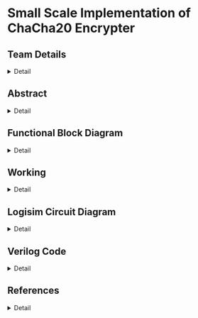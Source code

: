 # Small Scale Implementation of ChaCha20 Encrypter

<!-- First Section -->

## Team Details

<details>
  <summary>Detail</summary>

> Semester: 3rd Sem B. Tech. CSE

> Section: S1

> Team ID: 19

> Member-1: Akhil Sakthieswaran, 231CS108, akhilsakthieswaran.231cs108@nitk.edu.in

> Member-2: Raunil Singh, 231CS148, raunilsingh.231cs148@nitk.edu.in

> Member-3: Sanjay S Bhat, 231CS153, sanjay.231cs153@nitk.edu.in

</details>

<!-- Second Section -->

## Abstract

<details>
  <summary>Detail</summary>
  
  > 
Implementing ChaCha20 on a small-scale hardware system offers an efficient and secure solution for resource-constrained devices like IoT and embedded systems. Its lightweight design ensures low power consumption and high performance without specialized hardware, whileproviding robust encryption, making it ideal for real-time data protection in energy-sensitive applications.<p>

The problem statement we are dealing with in our project is developing a hardware circuit implementation of the ChaCha20 encryption algorithm to enhance throughput, reduce latency, and minimize power consumption. Our design is planned to enable efficient processing for secure communications in embedded systems, addressing limitations found in software implementations while ensuring adaptability for various applications and maintaining high security standards.<p>

The main features of our project include removing the very drawbacks in the implementation of the chacha20 algorithm without using circuits. High latency in software can hinder real-time applications,which can be dealt with using circuits,as hardware circuits can reduce processing time through dedicated data paths and pipelining. Software often consumes more power due to CPU overhead.On the other hand,circuits can be designed for low power operation, ideal for battery-operated devices.Another major pro of using hardware circuits to implement the chacha20 algorithm is that hardware circuits can mitigate certain side-channel attacks through physical design features, enhancing overall security.Finally, software may require significant RAM and CPU resources. Circuits can use smaller, dedicated memory and logic components for efficiency,leading to significant optimization of the implementation

</details>

## Functional Block Diagram

<details>
  <summary>Detail</summary>

> ![image](Block_Diagram/Block-Diagram.png)

</details>

<!-- Third Section -->

## Working

<details>
  <summary>Detail</summary>

> Explain how your model works with the help of a functional table (compulsory) followed by the flowchart.

</details>

<!-- Fourth Section -->

## Logisim Circuit Diagram

<details>
  <summary>Detail</summary>

>

### Instructions:

```
Step 1:
Set initial counter value, 8-bit key and nonce.

Step 2:
Set lock to 1 to lock the initial counter value and then set it back to 0.

Step 3:
To give inputs, use the switches for 0 and 1 respectivetly. For example, to give input 1, set '1 switch' to 1, read the output bit and then set it back to 0. Continue the same process for all the input bits.

Step 4:
To reset the circuit the lock can simply be turned to 1 and then set to 0.
```

### Overall Circuit:

![image](Snapshots/Logisim_Circuit_Components/main.png)

### Key Stream Generator:

![image](Snapshots/Logisim_Circuit_Components/key_stream_generator.png)

### Bit Selector:

![image](Snapshots/Logisim_Circuit_Components/bit_selector.png)

### Decoder:

![image](Snapshots/Logisim_Circuit_Components/decoder.png)

### Quarter Round Generator:

![image](Snapshots/Logisim_Circuit_Components/quarter_round_generator.png)

### 2-bit Counter:

![image](Snapshots/Logisim_Circuit_Components/2_bit_counter.png)

### Plain Text Input:

![image](Snapshots/Logisim_Circuit_Components/plain_text_input.png)

</details>

<!-- Fifth Section -->

## Verilog Code

<details>
  <summary>Detail</summary>

> Neatly update the Verilog code in code style only.

</details>

## References

<details>
  <summary>Detail</summary>
  
>
1. ComputerPhile - YouTube<br>
https://youtu.be/UeIpq-C-GSA?si=nAy34VoO6TG0Eg_5<p>
2. ChaCha20 and Poly1305 for IETF Protocols<br> https://datatracker.ietf.org/doc/html/rfc7539<p>
3. Wikipedia<br>
https://en.wikipedia.org/wiki/ChaCha20-Poly1305
   
</details>
